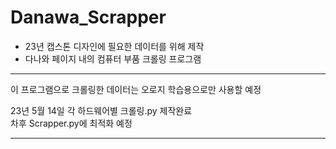 # Danawa_Scrapper

* 23년 캡스톤 디자인에 필요한 데이터를 위해 제작
* 다나와 페이지 내의 컴퓨터 부품 크롤링 프로그램 <br>
---
이 프로그램으로 크롤링한 데이터는 오로지 학습용으로만 사용할 예정<br>

23년 5월 14일 각 하드웨어별 크롤링.py 제작완료 <br>
차후 Scrapper.py에 최적화 예정<br>

---